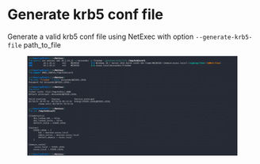 # Generate krb5 conf file

Generate a valid krb5 conf file using NetExec with option `--generate-krb5-file` path\_to\_file



<figure><img src="../../.gitbook/assets/404540940-ea42cc9d-5c4c-453d-bb18-6360c5b8154b.png" alt=""><figcaption></figcaption></figure>

